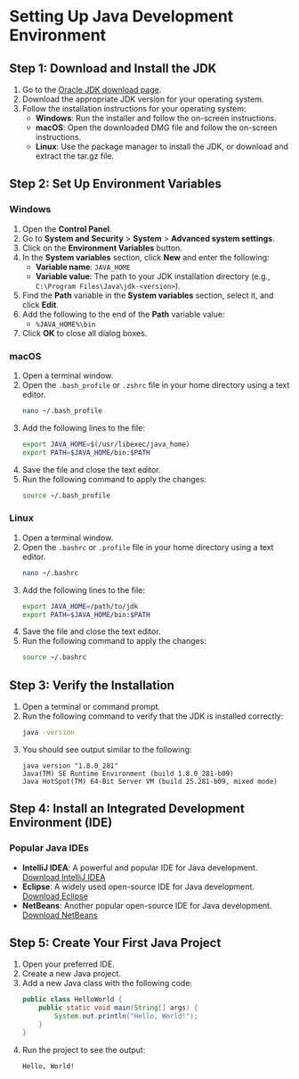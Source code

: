 # Setting Up Java Development Environment
## Step 1: Download and Install the JDK
1. Go to the [Oracle JDK download page](https://www.oracle.com/java/technologies/javase-downloads.html).
2. Download the appropriate JDK version for your operating system.
3. Follow the installation instructions for your operating system:
    - **Windows**: Run the installer and follow the on-screen instructions.
    - **macOS**: Open the downloaded DMG file and follow the on-screen instructions.
    - **Linux**: Use the package manager to install the JDK, or download and extract the tar.gz file.

## Step 2: Set Up Environment Variables
### Windows
1. Open the **Control Panel**.
2. Go to **System and Security** > **System** > **Advanced system settings**.
3. Click on the **Environment Variables** button.
4. In the **System variables** section, click **New** and enter the following:
    - **Variable name**: `JAVA_HOME`
    - **Variable value**: The path to your JDK installation directory (e.g., `C:\Program Files\Java\jdk-<version>`).
5. Find the **Path** variable in the **System variables** section, select it, and click **Edit**.
6. Add the following to the end of the **Path** variable value:
    - `%JAVA_HOME%\bin`
7. Click **OK** to close all dialog boxes.

### macOS
1. Open a terminal window.
2. Open the `.bash_profile` or `.zshrc` file in your home directory using a text editor.
    ```sh
    nano ~/.bash_profile
    ```
3. Add the following lines to the file:
    ```sh
    export JAVA_HOME=$(/usr/libexec/java_home)
    export PATH=$JAVA_HOME/bin:$PATH
    ```
4. Save the file and close the text editor.
5. Run the following command to apply the changes:
    ```sh
    source ~/.bash_profile
    ```

### Linux
1. Open a terminal window.
2. Open the `.bashrc` or `.profile` file in your home directory using a text editor.
    ```sh
    nano ~/.bashrc
    ```
3. Add the following lines to the file:
    ```sh
    export JAVA_HOME=/path/to/jdk
    export PATH=$JAVA_HOME/bin:$PATH
    ```
4. Save the file and close the text editor.
5. Run the following command to apply the changes:
    ```sh
    source ~/.bashrc
    ```

## Step 3: Verify the Installation
1. Open a terminal or command prompt.
2. Run the following command to verify that the JDK is installed correctly:
    ```sh
    java -version
    ```
3. You should see output similar to the following:
    ```
    java version "1.8.0_281"
    Java(TM) SE Runtime Environment (build 1.8.0_281-b09)
    Java HotSpot(TM) 64-Bit Server VM (build 25.281-b09, mixed mode)
    ```

## Step 4: Install an Integrated Development Environment (IDE)
### Popular Java IDEs
- **IntelliJ IDEA**: A powerful and popular IDE for Java development. [Download IntelliJ IDEA](https://www.jetbrains.com/idea/download/)
- **Eclipse**: A widely used open-source IDE for Java development. [Download Eclipse](https://www.eclipse.org/downloads/)
- **NetBeans**: Another popular open-source IDE for Java development. [Download NetBeans](https://netbeans.apache.org/download/index.html)

## Step 5: Create Your First Java Project
1. Open your preferred IDE.
2. Create a new Java project.
3. Add a new Java class with the following code:
    ```java
    public class HelloWorld {
        public static void main(String[] args) {
            System.out.println("Hello, World!");
        }
    }
    ```
4. Run the project to see the output:
    ```
    Hello, World!
    ```
    
